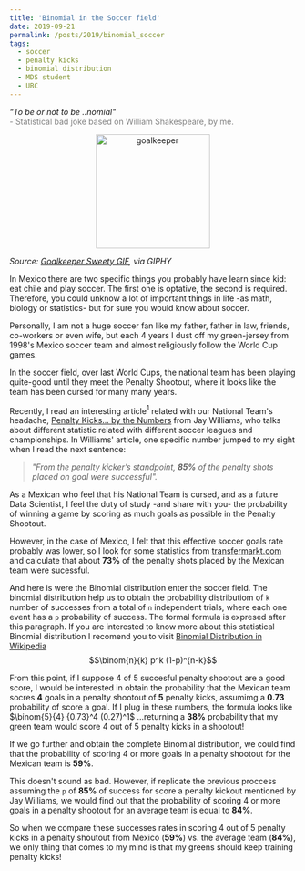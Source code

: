 ```yaml
---
title: 'Binomial in the Soccer field'
date: 2019-09-21
permalink: /posts/2019/binomial_soccer
tags:
  - soccer
  - penalty kicks
  - binomial distribution
  - MDS student
  - UBC
---
```


<i>“To be or not to be ..nomial"</i>  
<span style="color:gray">- Statistical bad joke based on William Shakespeare, by me.</span>

<center><img src="https://media0.giphy.com/media/KnSm1GhuvUjFm/giphy.gif" width="200" alt="goalkeeper"  /></center>

*Source: [Goalkeeper Sweety GIF](https://media0.giphy.com/media/KnSm1GhuvUjFm/giphy.gif), via GIPHY*

    
In Mexico there are two specific things you probably have learn since kid: eat chile and play soccer. The first one is optative, the second is required. Therefore, you could unknow a lot of important things in life -as math, biology or statistics- but for sure you would know about soccer.
  
Personally, I am not a huge soccer fan like my father, father in law, friends, co-workers or even wife, but each 4 years I dust off my green-jersey from 1998's Mexico soccer team and almost religiously follow the World Cup games.
  
In the soccer field, over last World Cups, the national team has been playing quite-good until they meet the Penalty Shootout, where it looks like the team has been cursed for many many years.
  
Recently, I read an interesting article$^1$ related with our National Team's headache, [Penalty Kicks... by the Numbers](https://cdn4.sportngin.com/attachments/document/0057/0846/The_Science_of_Soccer_Online-_Penalty_Kicks__By_the_Numbers.pdf) from Jay Williams, who talks about different statistic related with different soccer leagues and championships. In Williams' article, one specific number jumped to my sight when I read the next sentence:
> _"From the penalty kicker’s standpoint, __85%__ of the penalty shots placed on goal were successful"._
  
As a Mexican who feel that his National Team is cursed, and as a future Data Scientist, I feel the duty of study -and share with you- the probability of winning a game by scoring as much goals as possible in the Penalty Shootout.

However, in the case of Mexico, I felt that this effective soccer goals rate probably was lower, so I look for some statistics from [transfermarkt.com](https://www.transfermarkt.com/mexiko/elfmeterschiessen/verein/6303) and calculate that about __73%__ of the penalty shots placed by the Mexican team were sucessful.
  
And here is were the Binomial distribution enter the soccer field. The binomial distribution help us to obtain the probability distributiom of `k` number of successes from a total of `n` independent trials, where each one event has a `p` probability of success. The formal formula is expresed after this paragraph. If you are interested to know more about this statistical Binomial distribution I recomend you to visit [Binomial Distribution in Wikipedia](https://en.wikipedia.org/wiki/Binomial_distribution)
$$\binom{n}{k} p^k (1-p)^{n-k}$$

From this point, if I suppose 4 of 5 succesful penalty shootout are a good score, I would be interested in obtain the probability that the Mexican team socres __4__ goals in a penalty shootout of __5__ penalty kicks, assumimg a __0.73__ probability of score a goal. If I plug in these numbers, the formula looks like $\binom{5}{4} {0.73}^4 (0.27)^1$ ...returning a __38%__ probability that my green team would score 4 out of 5 penalty kicks in a shootout!

If we go further and obtain the complete Binomial distribution, we could find that the probability of scoring 4 or more goals in a penalty shootout for the Mexican team is __59%__.

This doesn't sound as bad. However, if replicate the previous proccess assuming the `p` of __85%__ of success for score a penalty kickout mentioned by Jay Williams, we would find out that the probability of scoring 4 or more goals in a penalty shootout for an average team is equal to __84%__.

So when we compare these successes rates in scoring 4 out of 5 penalty kicks in a penalty shoutout from Mexico (__59%__) vs. the average team (__84%__), we only thing that comes to my mind is that my greens should keep training penalty kicks!
